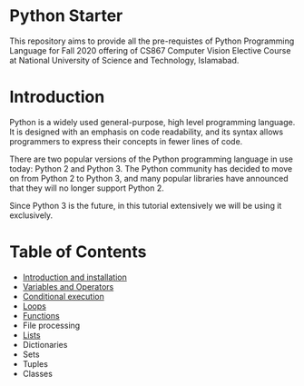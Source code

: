 # Python Starter
This repository aims to provide all the pre-requistes of Python Programming Language for Fall 2020 offering of CS867 Computer Vision Elective Course at National University of Science and Technology, Islamabad.

# Introduction
Python is a widely used general-purpose, high level programming language. It is designed with an emphasis on code readability, and its syntax allows programmers to express their concepts in fewer lines of code.

There are two popular versions of the Python programming language in use today: Python 2 and Python 3. The Python community has decided to move on from Python 2 to Python 3, and many popular libraries have announced that they will no longer support Python 2.

Since Python 3 is the future, in this tutorial extensively we will be using it exclusively.

# Table of Contents
- [Introduction and installation](../main/01%20-%20Introduction%20and%20Installation/)
- [Variables and Operators](../main/02%20-%20Variables%20and%20Operators/Variables%20and%20Operators.ipynb)
- [Conditional execution](../main/03%20-%20Conditional%20exection/Conditional%20executions.ipynb)
- [Loops](../main/04%20-%20Loops/Loops.ipynb)
- [Functions](../main/05%20-%20Functions/Functions.ipynb)
- File processing
- [Lists](../main/07%20-%20Lists/Lists.ipynb)
- Dictionaries
- Sets
- Tuples
- Classes
